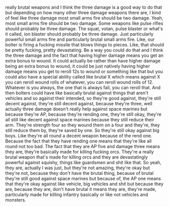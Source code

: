 ﻿really brutal weapons and I think the three damage is a good way to do that but depending
on how many other three damage weapons there are, I kind of feel like three damage most
small arms fire should be two damage. Yeah, most small arms fire should be two damage.
Some weapons like pulse rifles should probably be three damage. The squat, votan, pulse blaster
or what's it called, ion blaster should probably be three damage. Just particularly powerful
small arms fire and particularly brutal small arms fire. Like, our bolter is firing a fucking
missile that blows things to pieces. Like, that should be pretty fucking, pretty devastating.
Be a way you could do that and I think the three damage and the fact that having higher
damage means you get an extra bonus to wound. It could actually be rather than have higher
damage being an extra bonus to wound, it could be just natively having higher damage means
you get to reroll 12s to wound or something like that but you could also have a special
ability called like brutal X which means against X you can reroll wound rolls of whatever,
you can reroll wound rolls of 12. Whatever is you always, the one that is always fail,
you can reroll that. And then bolters could have like basically brutal against things
that aren't vehicles and so against their intended, so they're good against, they're still decent
against, they're still decent against, because they're three, well actually three damage
doesn't really help against space marines but because they're AP, because they're rending
one, they're still okay, they're all still like decent against space marines because
they still reduce their arm. They're strength four so they wound them on a four and they're,
they still reduce them by, they're saved by one. So they're still okay against big boys.
Like they're all round a decent weapon because of the rend one. Because the fact that they
have rending one means that they're like all round not too bad. The fact that they are
AP five and damage three means they are, they're basically made for killing fucking orcs. They're
a really brutal weapon that's made for killing orcs and they are devastatingly powerful against
squishy, things like guardsmen and shit like that. So yeah, they are, actually I was just,
but they're not amazing, they're okay but they're not, because they don't have the brutal
thing, because of brutal they're still good against space marines but because of, the
AP one means that they're okay against like vehicle, big vehicles and shit but because
they are, because they are, don't have brutal it means they are, they're made, particularly
made for killing infantry basically or like not vehicles and monsters.
